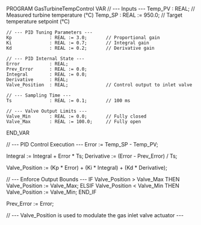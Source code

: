 PROGRAM GasTurbineTempControl
VAR
    // --- Inputs ---
    Temp_PV         : REAL;              // Measured turbine temperature (°C)
    Temp_SP         : REAL := 950.0;     // Target temperature setpoint (°C)

    // --- PID Tuning Parameters ---
    Kp              : REAL := 3.0;       // Proportional gain
    Ki              : REAL := 0.7;       // Integral gain
    Kd              : REAL := 0.2;       // Derivative gain

    // --- PID Internal State ---
    Error           : REAL;
    Prev_Error      : REAL := 0.0;
    Integral        : REAL := 0.0;
    Derivative      : REAL;
    Valve_Position  : REAL;              // Control output to inlet valve

    // --- Sampling Time ---
    Ts              : REAL := 0.1;       // 100 ms

    // --- Valve Output Limits ---
    Valve_Min       : REAL := 0.0;       // Fully closed
    Valve_Max       : REAL := 100.0;     // Fully open
END_VAR

// --- PID Control Execution ---
Error := Temp_SP - Temp_PV;

Integral := Integral + Error * Ts;
Derivative := (Error - Prev_Error) / Ts;

Valve_Position := (Kp * Error) + (Ki * Integral) + (Kd * Derivative);

// --- Enforce Output Bounds ---
IF Valve_Position > Valve_Max THEN
    Valve_Position := Valve_Max;
ELSIF Valve_Position < Valve_Min THEN
    Valve_Position := Valve_Min;
END_IF

Prev_Error := Error;

// --- Valve_Position is used to modulate the gas inlet valve actuator ---
